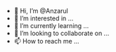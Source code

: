- 👋 Hi, I’m @Anzarul
- 👀 I’m interested in ...
- 🌱 I’m currently learning ...
- 💞️ I’m looking to collaborate on ...
- 📫 How to reach me ...

<!---
Anzarul/Anzarul is a ✨ special ✨ repository because its `README.md` (this file) appears on your GitHub profile.
You can click the Preview link to take a look at your changes.
--->
